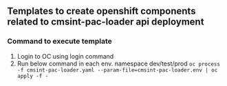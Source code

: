 ## Templates to create openshift components related to cmsint-pac-loader api deployment

### Command to execute template
1) Login to OC using login command
2) Run below command in each env. namespace dev/test/prod
   ``oc process -f cmsint-pac-loader.yaml --param-file=cmsint-pac-loader.env | oc apply -f -``
